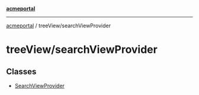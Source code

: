 [**acmeportal**](../../README.md)

***

[acmeportal](../../README.md) / treeView/searchViewProvider

# treeView/searchViewProvider

## Classes

- [SearchViewProvider](classes/SearchViewProvider.md)
